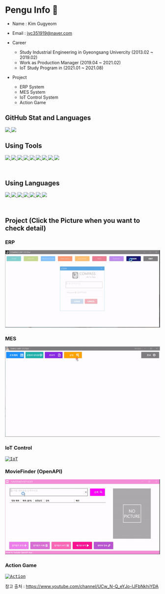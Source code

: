 
# Pengu Info :speech_balloon:

- Name : Kim Gugyeom
- Email : jyc351919@naver.com

- Career
  - Study Industrial Engineering in Gyeongsang Univercity (2013.02 ~ 2019.02)
  - Work as Production Manager (2019.04 ~ 2021.02)
  - IoT Study Program in (2021.01 ~ 2021.08)
- Project
  - ERP System
  - MES System
  - IoT Control System
  - Action Game



## GitHub Stat and Languages
<p align='left'>
  <a href="https://github.com/kg4543">
    <img src="https://github-readme-stats.vercel.app/api?username=kg4543&theme=onedark&show_icons=true"/>
    <img src="https://github-readme-stats.vercel.app/api/top-langs/?username=kg4543&theme=onedark&layout=compact"/>
  </a>
</p>

## Using Tools
<p align='left'>
  <a href="https://github.com/kg4543">
    <img height="40" src="https://img.icons8.com/color/48/000000/visual-studio-2019.png">
    <img height="40" src="https://img.icons8.com/fluent/48/000000/visual-studio-code-2019.png">
    <img height="40" src="https://d1jnx9ba8s6j9r.cloudfront.net/blog/wp-content/uploads/2019/10/logo.png">
    <img height="40" src="https://img.icons8.com/color/48/000000/raspberry-pi.png">
    <img height="40" src="https://upload.wikimedia.org/wikipedia/commons/b/b6/PuTTY_icon_128px.png">
    <img height="40" src="https://mosquitto.org/stickers/mosquitto-mono.png">
    <img height="40" src="https://img.icons8.com/fluent/48/000000/vmware-workstation-player.png">
    <img height="40" src="https://taiwebs.com/upload/icons/vnc-connect-enterprise220-220.png">   
    <img src="https://img.icons8.com/fluent/48/000000/unity.png"/>
  </a>
</p>
<br/>

## Using Languages
<p align='left'>
  <a href="https://github.com/kg4543">
    <img src="https://img.icons8.com/color/48/000000/c-programming.png"/>
    <img src="https://img.icons8.com/color/48/000000/c-plus-plus-logo.png"/>
    <img src="https://img.icons8.com/color/50/000000/c-sharp-logo.png"/>
    <img src="https://img.icons8.com/color/48/000000/python--v1.png"/>
    <img src="https://img.icons8.com/color/48/000000/html-5--v1.png"/>
    <img src="https://img.icons8.com/color/48/000000/css3.png"/>
    <img src="https://img.icons8.com/ios-filled/50/000000/javascript-logo.png"/>
  </a>
</p>

<br/>

## Project (Click the Picture when you want to check detail)
### ERP </br>
<kbd>[![ERP](/Capture/ERP.gif "ERP")](https://github.com/kg4543/MiniProject_ERP)</kbd> </br>
### MES </br>
<kbd>[![MES](/Capture/MES.gif "MES")](https://github.com/kg4543/MiniProject_SimpleMES)</kbd> </br>
### IoT Control </br>
<kbd>[![IoT](/Capture/IoT_Control.gif "IoT")](https://github.com/kg4543/StudyRaspberry/blob/main/IoT%20contloer/README.md)</kbd> </br>
### MovieFinder (OpenAPI) </br>
<kbd>[![Movie](/Capture/Movie.gif "Movie")](https://github.com/kg4543/StudyDesktopApp/tree/main/WPFApp/WpfMiniProject)</kbd> </br>
### Action Game </br>
<kbd>[![Action](/Capture/Action.gif "Action")](https://github.com/kg4543/StudyUnity/tree/main/Action_Game)</kbd> </br>

참고 출처 : https://www.youtube.com/channel/UCw_N-Q_eYJo-IJFbNkhiYDA
